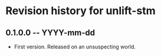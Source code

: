# Revision history for unlift-stm

## 0.1.0.0 -- YYYY-mm-dd

* First version. Released on an unsuspecting world.
